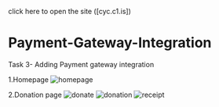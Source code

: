 click here to open the site ([cyc.c1.is])


# Payment-Gateway-Integration
Task 3- Adding Payment gateway integration

1.Homepage
![homepage](https://user-images.githubusercontent.com/68149009/129959624-d8c1e610-631a-4067-a623-386af9116f4f.png)

2.Donation page 
![donate](https://user-images.githubusercontent.com/68149009/129959784-920036b3-3daf-4756-b07c-4a0ae891aa7e.png)
![donation](https://user-images.githubusercontent.com/68149009/129959890-fa392031-cf29-45ba-98e8-34aa7bb0f78c.png)
![receipt](https://user-images.githubusercontent.com/68149009/129959927-b4cc3e3c-d5ec-48d2-a702-fd4de090f35d.png)
